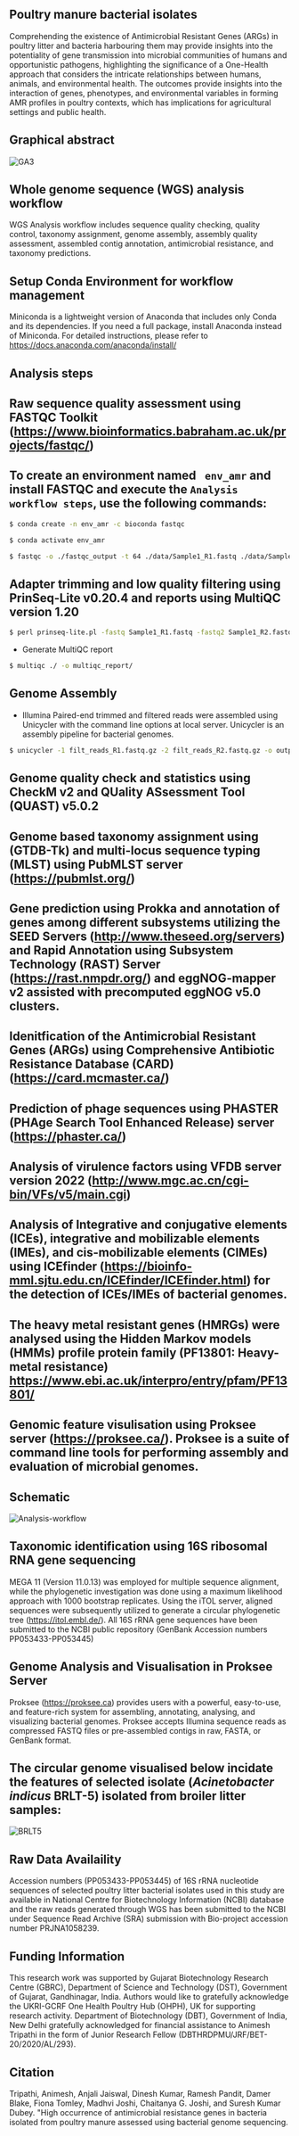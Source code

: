 ## Poultry manure bacterial isolates
Comprehending the existence of Antimicrobial Resistant Genes (ARGs) in poultry litter and bacteria harbouring them may provide insights into the potentiality of gene transmission into microbial communities of humans and opportunistic pathogens, highlighting the significance of a One-Health approach that considers the intricate relationships between humans, animals, and environmental health. The outcomes provide insights into the interaction of genes, phenotypes, and environmental variables in forming AMR profiles in poultry contexts, which has implications for agricultural settings and public health. 

## Graphical abstract 
![GA3](https://github.com/user-attachments/assets/91efe1da-b9bd-497e-ad3e-6c7365913e1e)

## Whole genome sequence (WGS) analysis workflow
WGS Analysis workflow includes sequence quality checking, quality control, taxonomy assignment, genome assembly, assembly quality assessment, assembled contig annotation, antimicrobial resistance, and taxonomy predictions. 

## Setup Conda Environment for workflow management
Miniconda is a lightweight version of Anaconda that includes only Conda and its dependencies. If you need a full package, install Anaconda instead of Miniconda. For detailed instructions, please refer to https://docs.anaconda.com/anaconda/install/ 

## Analysis steps 
## Raw sequence quality assessment using FASTQC Toolkit (https://www.bioinformatics.babraham.ac.uk/projects/fastqc/)
## To create an environment named ` env_amr` and install FASTQC and execute the `Analysis workflow steps`, use the following commands:

```bash
$ conda create -n env_amr -c bioconda fastqc
```

```bash
$ conda activate env_amr
```

```bash
$ fastqc -o ./fastqc_output -t 64 ./data/Sample1_R1.fastq ./data/Sample1_R2.fastq
```
 
## Adapter trimming and low quality filtering using PrinSeq-Lite v0.20.4 and reports using MultiQC version 1.20  
 ```bash
$ perl prinseq-lite.pl -fastq Sample1_R1.fastq -fastq2 Sample1_R2.fastq -min_qual_mean 30 -min_len 50 -ns_max_n 0
```
- Generate MultiQC report
```bash
$ multiqc ./ -o multiqc_report/
```
## Genome Assembly
- Illumina Paired-end trimmed and filtered reads were assembled using Unicycler with the command line options at local server. Unicycler is an assembly pipeline for bacterial genomes.
```bash
$ unicycler -1 filt_reads_R1.fastq.gz -2 filt_reads_R2.fastq.gz -o output_dir --assembly_method bold
```
## Genome quality check and statistics using CheckM v2 and QUality ASsessment Tool (QUAST) v5.0.2 


## Genome based taxonomy assignment using (GTDB-Tk) and multi-locus sequence typing (MLST) using PubMLST server (https://pubmlst.org/)


## Gene prediction using Prokka and annotation of genes among different subsystems utilizing the SEED Servers (http://www.theseed.org/servers) and Rapid Annotation using Subsystem Technology (RAST) Server (https://rast.nmpdr.org/) and eggNOG-mapper v2 assisted with precomputed eggNOG v5.0 clusters.      


## Idenitfication of the Antimicrobial Resistant Genes (ARGs) using Comprehensive Antibiotic Resistance Database (CARD) (https://card.mcmaster.ca/)


## Prediction of phage sequences using PHASTER (PHAge Search Tool Enhanced Release) server (https://phaster.ca/)


## Analysis of virulence factors using VFDB server version 2022 (http://www.mgc.ac.cn/cgi-bin/VFs/v5/main.cgi)


## Analysis of Integrative and conjugative elements (ICEs), integrative and mobilizable elements (IMEs), and cis-mobilizable elements (CIMEs) using ICEfinder (https://bioinfo-mml.sjtu.edu.cn/ICEfinder/ICEfinder.html) for the detection of ICEs/IMEs of bacterial genomes.


## The heavy metal resistant genes (HMRGs) were analysed using the Hidden Markov models (HMMs) profile protein family (PF13801: Heavy-metal resistance) https://www.ebi.ac.uk/interpro/entry/pfam/PF13801/ 


## Genomic feature visulisation using Proksee server (https://proksee.ca/). Proksee is a suite of command line tools for performing assembly and evaluation of microbial genomes.


## Schematic
![Analysis-workflow](https://github.com/user-attachments/assets/c7b03cf9-e40c-4536-87d9-ee387682a003)

## Taxonomic identification using 16S ribosomal RNA gene sequencing 
MEGA 11 (Version 11.0.13) was employed for multiple sequence alignment, while the phylogenetic investigation was done using a maximum likelihood approach with 1000 bootstrap replicates. Using the iTOL server, aligned sequences were subsequently utilized to generate a circular phylogenetic tree (https://itol.embl.de/). All 16S rRNA gene sequences have been submitted to the NCBI public repository (GenBank Accession numbers PP053433-PP053445)

## Genome Analysis and Visualisation in Proksee Server 
Proksee (https://proksee.ca) provides users with a powerful, easy-to-use, and feature-rich system for assembling, annotating, analysing, and visualizing bacterial genomes. Proksee accepts Illumina sequence reads as compressed FASTQ files or pre-assembled contigs in raw, FASTA, or GenBank format. 

## The circular genome visualised below incidate the features of selected isolate (_Acinetobacter indicus_ BRLT-5) isolated from broiler litter samples: 

![BRLT5](https://github.com/user-attachments/assets/b77eb200-c45f-4059-9484-baa2de8dbd56)


## Raw Data Availaility 

Accession numbers (PP053433-PP053445) of 16S rRNA nucleotide sequences of selected poultry litter bacterial isolates used in this study are available in National Centre for Biotechnology Information (NCBI) database and the raw reads generated through WGS has been submitted to the NCBI under Sequence Read Archive (SRA) submission with Bio-project accession number PRJNA1058239.

## Funding Information

This research work was supported by Gujarat Biotechnology Research Centre (GBRC), Department of Science and Technology (DST), Government of Gujarat, Gandhinagar, India. Authors would like to gratefully acknowledge the UKRI-GCRF One Health Poultry Hub (OHPH), UK for supporting research activity. Department of Biotechnology (DBT), Government of India, New Delhi gratefully acknowledged for financial assistance to Animesh Tripathi in the form of Junior Research Fellow (DBTHRDPMU/JRF/BET-20/2020/AL/293).


## Citation

Tripathi, Animesh, Anjali Jaiswal, Dinesh Kumar, Ramesh Pandit, Damer Blake, Fiona Tomley, Madhvi Joshi, Chaitanya G. Joshi, and Suresh Kumar Dubey. "High occurrence of antimicrobial resistance genes in bacteria isolated from poultry manure assessed using bacterial genome sequencing.
